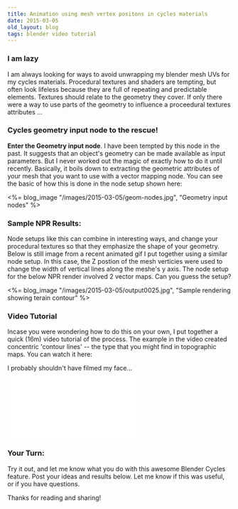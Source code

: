 ```yaml
---
title: Animation using mesh vertex positons in cycles materials
date: 2015-03-05
old_layout: blog
tags: blender video tutorial
---
```


### I am lazy ###

I am always looking for ways to avoid unwrapping my blender mesh UVs for my cycles materials. Procedural textures and shaders are  tempting, but often look lifeless because they are full of repeating and predictable elements. Textures should relate to the geometry they cover. If only there were a way to use parts of the geometry to influence a proceedural textures attributes …


### Cycles geometry input node to the rescue!  ###

__Enter the Geometry input node__. I have been tempted by this node in the past. It suggests that an object's geometry can be made available as input parameters. But I never worked out the magic of exactly how to do it until recently. Basically, it boils down to extracting the geometric attributes of your mesh that you want to use with a vector mapping node. You can see the basic of how this is done in the node setup shown here: 

<%= blog_image "/images/2015-03-05/geom-nodes.jpg", "Geometry input nodes" %>


### Sample NPR Results:  ###

Node setups like this can combine in interesting ways, and change your procedural textures so that they emphasize the shape of your geometry. Below is still image from a recent animated gif I put together using a similar node setup.  In this case, the Z postion of the mesh verticies were used to change the width of vertical lines along the meshe's y axis. The node setup for the below NPR render involved 2 vector maps. Can you guess the setup?


<%= blog_image "/images/2015-03-05/output0025.jpg", "Sample rendering showing terain contour" %>


### Video Tutorial ###

Incase you were wondering how to do this on your own, I put together a quick (16m) video tutorial of the process. The example in the video created concentric 'contour lines' -- the type that you might find in topographic maps. You can watch it here:

<div class="panel panel-default">
  <div class="panel-heading">I probably shouldn't have filmed my face...</div>
  <div class="panel-body">
    <div class="embed-responsive embed-responsive-16by9">
      <iframe class="embed-responsive-item" src="//www.youtube.com/embed/qWruDX_IPFg" frameborder="0" allowfullscreen></iframe> 
    </div>
  </div>
</div>

### Your Turn: ###

Try it out, and let me know what you do with this awesome Blender Cycles feature. Post your ideas and results below.  Let me know if this was useful, or if you have questions.

Thanks for reading and sharing!


